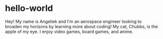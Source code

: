 # hello-world
Hey! 
My name is Angeliek and I'm an aerospace engineer looking to broaden my horizons by learning more about coding! My cat, Chubbs, is the apple of my eye. I enjoy video games, board games, and anime. 
